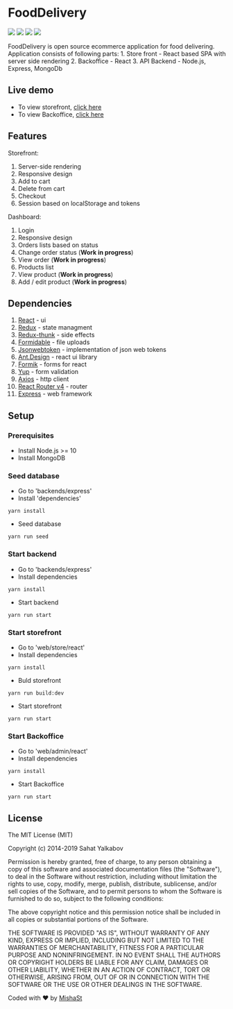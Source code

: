 # FoodDelivery
<p>
  <img src="https://img.shields.io/badge/React-16.10.+-lightblue.svg">
  <img src="https://img.shields.io/badge/Redux-4.0.+-purple.svg">
  <img src="https://img.shields.io/badge/Nodejs-10.16.+-green.svg">
  <img src="https://img.shields.io/badge/Express-4.17.+-black.svg">
</p>
FoodDelivery is open source ecommerce application for food delivering.
Application consists of following parts:
1. Store front - React based SPA with server side rendering
2. Backoffice - React
3. API Backend - Node.js, Express, MongoDb

## Live demo

* To view storefront, [click here](https://shop.food-delivery.mishast.com)
* To view Backoffice, [click here](https://admin.food-delivery.mishast.com)

## Features

Storefront:
1. Server-side rendering
2. Responsive design
3. Add to cart
4. Delete from cart
5. Checkout
6. Session based on localStorage and tokens

Dashboard:

1. Login
2. Responsive design
3. Orders lists based on status
4. Change order status (**Work in progress**)
5. View order (**Work in progress**)
6. Products list
7. View product (**Work in progress**)
6. Add / edit product (**Work in progress**)

## Dependencies

1. [React](https://reactjs.org/docs/getting-started.html) - ui
2. [Redux](https://redux.js.org/api/api-reference) - state managment
3. [Redux-thunk](https://github.com/reduxjs/redux-thunk) - side effects
4. [Formidable](https://github.com/node-formidable/node-formidable) - file uploads
5. [Jsonwebtoken](https://github.com/auth0/node-jsonwebtoken) - implementation of json web tokens
6. [Ant.Design](https://github.com/ant-design/ant-design) - react ui library
7. [Formik](https://github.com/jaredpalmer/formik) - forms for react
8. [Yup](https://github.com/jquense/yup) - form validation
9. [Axios](https://github.com/axios/axios) - http client
10. [React Router v4](https://reacttraining.com/react-router/web/guides/quick-start) - router
11. [Express](https://expressjs.com/) - web framework

## Setup
### Prerequisites
* Install Node.js >= 10
* Install MongoDB
### Seed database
* Go to 'backends/express'
* Install 'dependencies'
```
yarn install
```
* Seed database
```
yarn run seed
```
### Start backend
* Go to 'backends/express'
* Install dependencies
```
yarn install
```
* Start backend
```
yarn run start
```
### Start storefront
* Go to 'web/store/react'
* Install dependencies
```
yarn install
```
* Buld storefront
```
yarn run build:dev
```
* Start storefront
```
yarn run start
```
### Start Backoffice
* Go to 'web/admin/react'
* Install dependencies
```
yarn install
```
* Start Backoffice
```
yarn run start
```

## License

The MIT License (MIT)

Copyright (c) 2014-2019 Sahat Yalkabov

Permission is hereby granted, free of charge, to any person obtaining a copy of this software and associated documentation files (the "Software"), to deal in the Software without restriction, including without limitation the rights to use, copy, modify, merge, publish, distribute, sublicense, and/or sell copies of the Software, and to permit persons to whom the Software is furnished to do so, subject to the following conditions:

The above copyright notice and this permission notice shall be included in all copies or substantial portions of the Software.

THE SOFTWARE IS PROVIDED "AS IS", WITHOUT WARRANTY OF ANY KIND, EXPRESS OR IMPLIED, INCLUDING BUT NOT LIMITED TO THE WARRANTIES OF MERCHANTABILITY, FITNESS FOR A PARTICULAR PURPOSE AND NONINFRINGEMENT. IN NO EVENT SHALL THE AUTHORS OR COPYRIGHT HOLDERS BE LIABLE FOR ANY CLAIM, DAMAGES OR OTHER LIABILITY, WHETHER IN AN ACTION OF CONTRACT, TORT OR OTHERWISE, ARISING FROM, OUT OF OR IN CONNECTION WITH THE SOFTWARE OR THE USE OR OTHER DEALINGS IN THE SOFTWARE.

Coded with ❤️ by [MishaSt](https://mishast.com)
